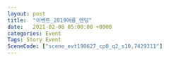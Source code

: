 ```yaml
---
layout: post
title:  "이벤트_2019여름_엔딩"
date:   2021-02-08 05:00:00 +0000
categories: Event
Tags: Story Event
SceneCode: ["scene_evt190627_cp0_q2_s10,7429311"]
---
```

